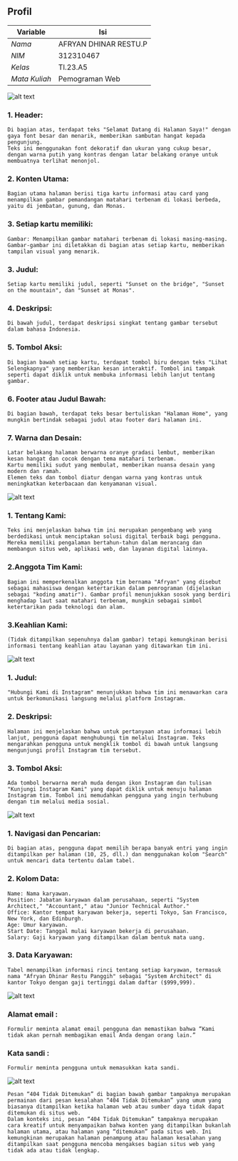 ## Profil
| Variable | Isi |
| -------- | --- |
| *Nama* | AFRYAN DHINAR RESTU.P |
| *NIM* | 312310467    |
| *Kelas* | TI.23.A5 |
| *Mata Kuliah* | Pemograman Web |

![alt text](Gambar/rica1.png)


### 1. Header:
```
Di bagian atas, terdapat teks "Selamat Datang di Halaman Saya!" dengan gaya font besar dan menarik, memberikan sambutan hangat kepada pengunjung.
Teks ini menggunakan font dekoratif dan ukuran yang cukup besar, dengan warna putih yang kontras dengan latar belakang oranye untuk membuatnya terlihat menonjol.
```
### 2. Konten Utama:
```
Bagian utama halaman berisi tiga kartu informasi atau card yang menampilkan gambar pemandangan matahari terbenam di lokasi berbeda, yaitu di jembatan, gunung, dan Monas.
```
### 3. Setiap kartu memiliki:
```
Gambar: Menampilkan gambar matahari terbenam di lokasi masing-masing. Gambar-gambar ini diletakkan di bagian atas setiap kartu, memberikan tampilan visual yang menarik.
```
### 3. Judul: 
```
Setiap kartu memiliki judul, seperti "Sunset on the bridge", "Sunset on the mountain", dan "Sunset at Monas".
```
### 4. Deskripsi: 
```
Di bawah judul, terdapat deskripsi singkat tentang gambar tersebut dalam bahasa Indonesia.
```
### 5. Tombol Aksi:
```
Di bagian bawah setiap kartu, terdapat tombol biru dengan teks "Lihat Selengkapnya" yang memberikan kesan interaktif. Tombol ini tampak seperti dapat diklik untuk membuka informasi lebih lanjut tentang gambar.
```
### 6. Footer atau Judul Bawah:
```
Di bagian bawah, terdapat teks besar bertuliskan "Halaman Home", yang mungkin bertindak sebagai judul atau footer dari halaman ini.
```
### 7. Warna dan Desain:
```
Latar belakang halaman berwarna oranye gradasi lembut, memberikan kesan hangat dan cocok dengan tema matahari terbenam.
Kartu memiliki sudut yang membulat, memberikan nuansa desain yang modern dan ramah.
Elemen teks dan tombol diatur dengan warna yang kontras untuk meningkatkan keterbacaan dan kenyamanan visual.
```

![alt text](Gambar/rica2.png)

### 1. Tentang Kami: 
```
Teks ini menjelaskan bahwa tim ini merupakan pengembang web yang berdedikasi untuk menciptakan solusi digital terbaik bagi pengguna. Mereka memiliki pengalaman bertahun-tahun dalam merancang dan membangun situs web, aplikasi web, dan layanan digital lainnya.
```
### 2.Anggota Tim Kami:
``` 
Bagian ini memperkenalkan anggota tim bernama "Afryan" yang disebut sebagai mahasiswa dengan ketertarikan dalam pemrograman (dijelaskan sebagai "koding amatir"). Gambar profil menunjukkan sosok yang berdiri menghadap laut saat matahari terbenam, mungkin sebagai simbol ketertarikan pada teknologi dan alam.
```
### 3.Keahlian Kami: 
```
(Tidak ditampilkan sepenuhnya dalam gambar) tetapi kemungkinan berisi informasi tentang keahlian atau layanan yang ditawarkan tim ini.
```
![alt text](Gambar/rica3.png)
### 1. Judul:
``` 
"Hubungi Kami di Instagram" menunjukkan bahwa tim ini menawarkan cara untuk berkomunikasi langsung melalui platform Instagram.
```
### 2. Deskripsi:
```
Halaman ini menjelaskan bahwa untuk pertanyaan atau informasi lebih lanjut, pengguna dapat menghubungi tim melalui Instagram. Teks mengarahkan pengguna untuk mengklik tombol di bawah untuk langsung mengunjungi profil Instagram tim tersebut.
```
### 3. Tombol Aksi: 
```
Ada tombol berwarna merah muda dengan ikon Instagram dan tulisan "Kunjungi Instagram Kami" yang dapat diklik untuk menuju halaman Instagram tim. Tombol ini memudahkan pengguna yang ingin terhubung dengan tim melalui media sosial.
```
![alt text](Gambar/rica4.png)
### 1. Navigasi dan Pencarian: 
```
Di bagian atas, pengguna dapat memilih berapa banyak entri yang ingin ditampilkan per halaman (10, 25, dll.) dan menggunakan kolom "Search" untuk mencari data tertentu dalam tabel.
```
### 2. Kolom Data:
```
Name: Nama karyawan.
Position: Jabatan karyawan dalam perusahaan, seperti "System Architect," "Accountant," atau "Junior Technical Author."
Office: Kantor tempat karyawan bekerja, seperti Tokyo, San Francisco, New York, dan Edinburgh.
Age: Umur karyawan.
Start Date: Tanggal mulai karyawan bekerja di perusahaan.
Salary: Gaji karyawan yang ditampilkan dalam bentuk mata uang.
```
### 3. Data Karyawan: 
```
Tabel menampilkan informasi rinci tentang setiap karyawan, termasuk nama "Afryan Dhinar Restu Panggih" sebagai "System Architect" di kantor Tokyo dengan gaji tertinggi dalam daftar ($999,999).
```
![alt text](Gambar/rica5.png)

### Alamat email : 
```
Formulir meminta alamat email pengguna dan memastikan bahwa “Kami tidak akan pernah membagikan email Anda dengan orang lain.”
```
### Kata sandi : 
```
Formulir meminta pengguna untuk memasukkan kata sandi.
```
![alt text](Gambar/rica6.png)
```
Pesan “404 Tidak Ditemukan” di bagian bawah gambar tampaknya merupakan permainan dari pesan kesalahan “404 Tidak Ditemukan” yang umum yang biasanya ditampilkan ketika halaman web atau sumber daya tidak dapat ditemukan di situs web.
Dalam konteks ini, pesan “404 Tidak Ditemukan” tampaknya merupakan cara kreatif untuk menyampaikan bahwa konten yang ditampilkan bukanlah halaman utama, atau halaman yang “ditemukan” pada situs web. Ini kemungkinan merupakan halaman penampung atau halaman kesalahan yang ditampilkan saat pengguna mencoba mengakses bagian situs web yang tidak ada atau tidak lengkap.
```
